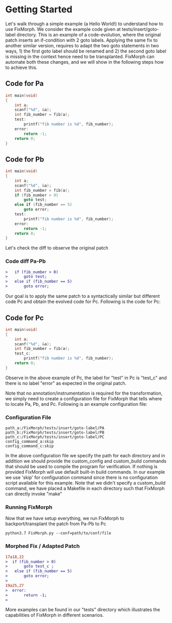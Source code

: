 # Getting Started
Let's walk through a simple example (a Hello World!) to understand how to use FixMorph. We consider the example code given at tests/insert/goto-label directory.
This is an example of a code-evolution, where the original patch inserts an if-condition with 2 goto labels. Applying
the same fix to another similar version, requires to adapt the two goto statements in two ways, 1) the first goto label should be
renamed and 2) the second goto label is missing in the context hence need to be transplanted. FixMorph can automate both 
these changes, and we will show in the following steps how to achieve this. 



## Code for Pa
```c
int main(void)
{
	int a;
	scanf("%d", &a);
	int fib_number = fib(a);
	test:
	    printf("fib number is %d", fib_number);
	error:
	    return -1;
	return 0;
}

```

## Code for Pb
```c
int main(void)
{
	int a;
	scanf("%d", &a);
	int fib_number = fib(a);
	if (fib_number > 0)
	    goto test;
	else if (fib_number == 5)
	    goto error;
	test:
	    printf("fib number is %d", fib_number);
	error:
	    return -1;
	return 0;
}

```
Let's check the diff to observe the original patch

### Code diff Pa-Pb
```diff
> 	if (fib_number > 0)
> 	    goto test;
> 	else if (fib_number == 5)
> 	    goto error;
```

Our goal is to apply the same patch to a syntactically similar but different code Pc and obtain the evolved code for Pc.
Following is the code for Pc:

## Code for Pc
```c
int main(void)
{
	int a;
	scanf("%d", &a);
	int fib_number = fib(a);
	test_c:
	    printf("fib number is %d", fib_number);
	return 0;
}
```
Observe in the above example of Pc,  the label for "test" in Pc is "test_c" and there is no label "error" as expected
in the original patch. 

Note that no annotation/instrumentation is required for the transformation, we simply need to create a configuration file
for FixMorph that tells where to locate Pa, Pb, and Pc. Following is an example configuration file:

### Configuration File
```
path_a:/FixMorph/tests/insert/goto-label/PA
path_b:/FixMorph/tests/insert/goto-label/PB
path_c:/FixMorph/tests/insert/goto-label/PC
config_command_a:skip
config_command_c:skip
```

In the above configuration file we specify the path for each directory and in addition we should provide the custom_config
and custom_build commands that should be used to compile the program for verification. If nothing is provided FixMorph will 
use default built-in build commands. In our example we use 'skip' for configuration command since there is no configuration 
script available for this example. Note that we didn't specify a custom_build command, we have placed
a Makefile in each directory such that FixMorph can directly invoke "make"

### Running FixMorph
Now that we have setup everything, we run FixMorph to backport/transplant the patch from Pa-Pb to Pc

    python3.7 FixMorph.py --conf=path/to/conf/file

### Morphed Fix / Adapted Patch
```diff
17a18,22
>  if (fib_number > 0)
> 	    goto test_c ;
> 	else if (fib_number == 5)
> 	    goto error;
>
19a25,27
>  error:
> 	    return -1;
> 
```

More examples can be found in our "tests" directory which illustrates
the capabilities of FixMorph in different scenarios. 